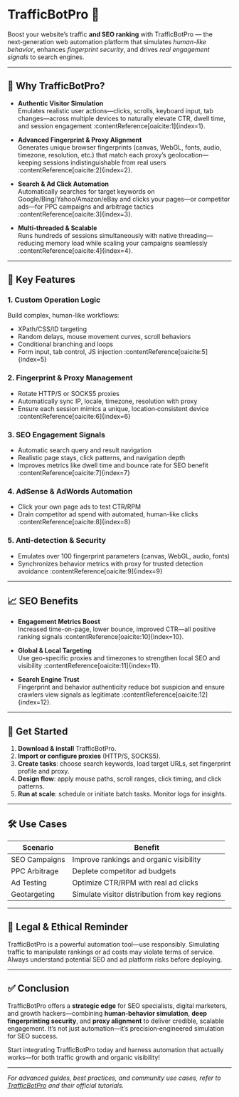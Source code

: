 # TrafficBotPro 🚀

Boost your website’s traffic **and SEO ranking** with TrafficBotPro — the next‑generation web automation platform that simulates *human-like behavior*, enhances *fingerprint security*, and drives *real engagement signals* to search engines.

---

## 🌟 Why TrafficBotPro?

- **Authentic Visitor Simulation**  
  Emulates realistic user actions—clicks, scrolls, keyboard input, tab changes—across multiple devices to naturally elevate CTR, dwell time, and session engagement :contentReference[oaicite:1]{index=1}.

- **Advanced Fingerprint & Proxy Alignment**  
  Generates unique browser fingerprints (canvas, WebGL, fonts, audio, timezone, resolution, etc.) that match each proxy’s geolocation—keeping sessions indistinguishable from real users :contentReference[oaicite:2]{index=2}.

- **Search & Ad Click Automation**  
  Automatically searches for target keywords on Google/Bing/Yahoo/Amazon/eBay and clicks your pages—or competitor ads—for PPC campaigns and arbitrage tactics :contentReference[oaicite:3]{index=3}.

- **Multi‑threaded & Scalable**  
  Runs hundreds of sessions simultaneously with native threading—reducing memory load while scaling your campaigns seamlessly :contentReference[oaicite:4]{index=4}.

---

## 🔧 Key Features

### 1. **Custom Operation Logic**
Build complex, human-like workflows:  
- XPath/CSS/ID targeting  
- Random delays, mouse movement curves, scroll behaviors  
- Conditional branching and loops  
- Form input, tab control, JS injection :contentReference[oaicite:5]{index=5}

### 2. **Fingerprint & Proxy Management**
- Rotate HTTP/S or SOCKS5 proxies  
- Automatically sync IP, locale, timezone, resolution with proxy  
- Ensure each session mimics a unique, location‑consistent device :contentReference[oaicite:6]{index=6}

### 3. **SEO Engagement Signals**
- Automatic search query and result navigation  
- Realistic page stays, click patterns, and navigation depth  
- Improves metrics like dwell time and bounce rate for SEO benefit :contentReference[oaicite:7]{index=7}

### 4. **AdSense & AdWords Automation**
- Click your own page ads to test CTR/RPM  
- Drain competitor ad spend with automated, human-like clicks :contentReference[oaicite:8]{index=8}

### 5. **Anti-detection & Security**
- Emulates over 100 fingerprint parameters (canvas, WebGL, audio, fonts)  
- Synchronizes behavior metrics with proxy for trusted detection avoidance :contentReference[oaicite:9]{index=9}

---

## 📈 SEO Benefits

- **Engagement Metrics Boost**  
  Increased time-on-page, lower bounce, improved CTR—all positive ranking signals :contentReference[oaicite:10]{index=10}.

- **Global & Local Targeting**  
  Use geo-specific proxies and timezones to strengthen local SEO and visibility :contentReference[oaicite:11]{index=11}.

- **Search Engine Trust**  
  Fingerprint and behavior authenticity reduce bot suspicion and ensure crawlers view signals as legitimate :contentReference[oaicite:12]{index=12}.

---

## 🚀 Get Started

1. **Download & install** TrafficBotPro.  
2. **Import or configure proxies** (HTTP/S, SOCKS5).  
3. **Create tasks**: choose search keywords, load target URLs, set fingerprint profile and proxy.  
4. **Design flow**: apply mouse paths, scroll ranges, click timing, and click patterns.  
5. **Run at scale**: schedule or initiate batch tasks. Monitor logs for insights.

---

## 🛠️ Use Cases

| Scenario | Benefit |
|---------|--------|
| SEO Campaigns | Improve rankings and organic visibility |
| PPC Arbitrage | Deplete competitor ad budgets |
| Ad Testing | Optimize CTR/RPM with real ad clicks |
| Geotargeting | Simulate visitor distribution from key regions |

---

## 📌 Legal & Ethical Reminder

TrafficBotPro is a powerful automation tool—use responsibly. Simulating traffic to manipulate rankings or ad costs may violate terms of service. Always understand potential SEO and ad platform risks before deploying.

---

## ✅ Conclusion

TrafficBotPro offers a **strategic edge** for SEO specialists, digital marketers, and growth hackers—combining **human‑behavior simulation**, **deep fingerprinting security**, and **proxy alignment** to deliver credible, scalable engagement. It’s not just automation—it’s precision‑engineered simulation for SEO success.

Start integrating TrafficBotPro today and harness automation that actually works—for both traffic growth and organic visibility!

---

*For advanced guides, best practices, and community use cases, refer to [TrafficBotPro](https://trafficbotpro.com) and their official tutorials.*
